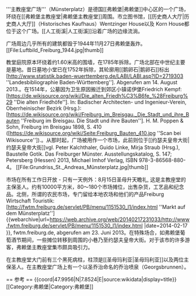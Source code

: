 '''主教座堂广场'''（Münsterplatz）是德国[[弗赖堡|弗赖堡]]中心区的一个广场，环绕在[[弗赖堡主教座堂|弗赖堡主教座堂]]周围。市立图书馆，[[历史商人大厅|历史商人大厅]]（Historisches Kaufhaus）Wentzinger House以及 Korn House都位于这个广场。[[人工街溪|人工街溪]]沿着广场的边缘流淌。

广场周边几乎所有的建筑都毁于1944年11月27日弗赖堡轰炸。[[File:Luftbild_Freiburg_1944.jpg|thumb]]

教堂庭院原本环绕着约1.60米高的围墙，在1785年拆除。广场北部在中世纪主要是墓地。昔日墓地小堂已在1752年拆除，其轮廓用[[鹅卵石|鹅卵石]]标出<ref>[http://www.statistik.baden-wuerttemberg.de/LABI/LABI.asp?ID=2719303 ''Landesbibliographie Baden-Württemberg'']. Abgerufen am 14. August 2013.</ref>。在1514年，公墓因为卫生原因搬迁到郊区小镇诺伊堡<ref>Friedrich Kempf: [https://de.wikisource.org/wiki/Die_alten_Friedh%C3%B6fe_%28Freiburg%29 ''Die alten Friedhöfe'']. In: Badischer Architecten- und Ingenieur-Verein, Oberrheinischer Bezirk (Hrsg.): [https://de.wikisource.org/wiki/Freiburg_im_Breisgau._Die_Stadt_und_ihre_Bauten ''Freiburg im Breisgau. Die Stadt und ihre Bauten'']. H. M. Poppen & Sohn, Freiburg im Breisgau 1898, S. 410 ([https://de.wikisource.org/wiki/Seite:Freiburg_Bauten_410.jpg ''Scan bei Wikisource'']).</ref>。从那时起，广场被用作一个市场，此前则位于[[约瑟夫皇帝大街|约瑟夫皇帝大街]]<ref>vgl. Peter Kalchthaler, Guido Linke, Mirja Straub (Hrsg.), Baustelle Gotik. Das Freiburger Münster. Ausstellungskatalog, S. 147; Petersberg (Hessen) 2013, Michael Imhof Verlag, ISBN 978-3-86568-880-4</ref>。
[[File:Grundriss_St._Andreas_Münsterplatz.jpg|thumb]]

市场在所有工作日开放 - 只有一天例外：8月15日圣母升天瞻礼, 这是主教座堂的主保圣人。约有10000平方米，80〜180个市场摊位，出售杂货，工艺品和纪念品。北侧，所谓的农民市场，专门留给本地农场和他们的产品<ref>Freiburg Wirtschaft Touristik: [http://fwtm.freiburg.de/servlet/PB/menu/1151530_l1/index.html ''Markt auf dem Münsterplatz''] {{webarchive|url=https://web.archive.org/web/20140217231033/http://www.fwtm.freiburg.de/servlet/PB/menu/1151530_l1/index.html |date=2014-02-17 }}, fwtm.freiburg.de, abgerufen am 23. Juni 2013</ref>。在特殊场合，如弗赖堡葡萄酒节期间，一些摊位转移到周围的小巷乃至约瑟夫皇帝大街。对于该市的许多游客，弗赖堡主教座堂集市颇具吸引力。

在主教座堂大门前有三个黑死病柱，柱顶是[[圣母玛利亚|圣母玛利亚]]以及两位主保圣人。在主教座堂广场上有一个以圣乔治命名的乔治喷泉（Georgsbrunnen）。

== 参考 ==
<references />
{{coord|47.9956|N|7.8524|E|source:wikidata|display=title}}
[[Category:弗赖堡|Category:弗赖堡]]